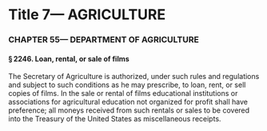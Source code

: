 
# Title 7— AGRICULTURE
### CHAPTER 55— DEPARTMENT OF AGRICULTURE
#### § 2246. Loan, rental, or sale of films

The Secretary of Agriculture is authorized, under such rules and regulations and subject to such conditions as he may prescribe, to loan, rent, or sell copies of films. In the sale or rental of films educational institutions or associations for agricultural education not organized for profit shall have preference; all moneys received from such rentals or sales to be covered into the Treasury of the United States as miscellaneous receipts.
